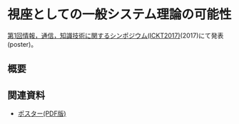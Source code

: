 # 視座としての一般システム理論の可能性

[第1回情報，通信，知識技術に関するシンポジウム(ICKT2017)](http://www.ickt2017.org)(2017)にて発表(poster)。

## 概要

## 関連資料

- [ポスター(PDF版)](https://www.scribd.com/doc/340964573)
